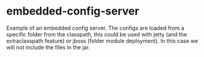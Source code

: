 # embedded-config-server

Example of an embedded config server. The configs are loaded from a specific folder from the classpath, this
could be used with jetty (and the extraclasspath feature) or jboss (folder module deployment). In this case we will not
include the files in the jar.